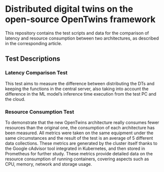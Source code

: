 # Distributed digital twins on the open-source OpenTwins framework

This repository contains the test scripts and data for the comparison of latency and resource consumption between two architectures, as described in the corresponding article.

## Test Descriptions

### Latency Comparison Test

This test aims to measure the difference between distributing the DTs and keeping the functions in the central server, also taking into account the difference in the ML
model’s inference time execution from the test PC and the cloud.

### Resource Consumption Test

To demonstrate that the new OpenTwins architecture really consumes fewer resources than the original one, the consumption of each architecture has been measured. All metrics were taken on the same equipment under the same circumstances and the result of the test is an average of 5 different data collections. These metrics are generated by the cluster itself thanks to the Google cAdvisor tool integrated in Kubernetes, and then stored in Prometheus for further study. These metrics provide detailed data on the resource consumption of running containers, covering aspects such as CPU, memory, network and storage usage.